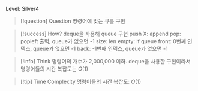 Level: Silver4

> [!question] Question
> 명령어에 맞는 큐를 구현

> [!success] How?
> deque을 사용해 queue 구현
> push X: append
> pop: popleft 출력, queue가 없으면 -1
> size: len
> empty: if queue
> front: 0번째 인덱스, queue가 없으면 -1
> back: -1번째 인덱스, queue가 없으면 -1

> [!info] Think
> 명령어의 개수가 2,000,000 이하.
> deque을 사용한 구현이라서 명령어들의 시간 복잡도는 $O(1)$

> [!tip] Time Complexity
> 명령어들의 시간 복잡도: $O(1)$
